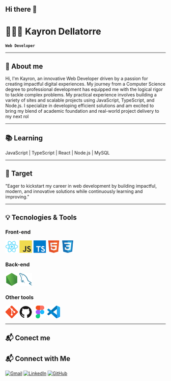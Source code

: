 ## Hi there 👋

# 👩🏻‍💻 Kayron Dellatorre

**`Web Developer`**

---

## 🚀 About me  
 Hi, I'm Kayron, an innovative Web Developer driven by a passion for creating impactful digital experiences. My journey from a Computer Science degree to professional development has equipped me with the logical rigor to tackle complex problems. My practical experience involves building a variety of sites and scalable projects using JavaScript, TypeScript, and Node.js. I specialize in developing efficient solutions and am excited to bring my blend of academic foundation and real-world project delivery to my next rol

---

## 📚 Learning  
JavaScript | TypeScript | React | Node.js | MySQL 

---

## 🎯 Target
"Eager to kickstart my career in web development by building impactful, modern, and innovative solutions while continuously learning and improving."

---

## 💡 Tecnologies & Tools

### Front-end  
<p align="left">
  <img alt="React" height="40" width="40" src="https://raw.githubusercontent.com/devicons/devicon/master/icons/react/react-original.svg"/>
  <img alt="JavaScript" height="40" width="40" src="https://raw.githubusercontent.com/devicons/devicon/master/icons/javascript/javascript-original.svg"/>
  <img alt="TypeScript" height="40" width="40" src="https://raw.githubusercontent.com/devicons/devicon/master/icons/typescript/typescript-original.svg"/>
  <img alt="HTML5" height="40" width="40" src="https://raw.githubusercontent.com/devicons/devicon/master/icons/html5/html5-original.svg"/>
  <img alt="CSS3" height="40" width="40" src="https://raw.githubusercontent.com/devicons/devicon/master/icons/css3/css3-original.svg"/>
</p>

### Back-end  
<p align="left">
  <img alt="Node.js" height="40" width="40" src="https://raw.githubusercontent.com/devicons/devicon/master/icons/nodejs/nodejs-original.svg"/>
  <img alt="MySQL" height="40" width="40" src="https://raw.githubusercontent.com/devicons/devicon/master/icons/mysql/mysql-original.svg"/>
</p>

### Other tools  
<p align="left">
  <img alt="Git" height="40" width="40" src="https://raw.githubusercontent.com/devicons/devicon/master/icons/git/git-original.svg"/>
  <img alt="GitHub" height="40" width="40" src="https://raw.githubusercontent.com/devicons/devicon/master/icons/github/github-original.svg"/>
  <img alt="Figma" height="40" width="40" src="https://raw.githubusercontent.com/devicons/devicon/master/icons/figma/figma-original.svg"/>
  <img alt="VSCode" height="40" width="40" src="https://raw.githubusercontent.com/devicons/devicon/master/icons/vscode/vscode-original.svg"/>
</p>

---
## 📬 Conect me

## 📬 Connect with Me  

[![Gmail](https://img.shields.io/badge/Gmail-D14836?style=for-the-badge&logo=gmail&logoColor=white)](mailto:kayrondell@gmail.com)
[![LinkedIn](https://img.shields.io/badge/LinkedIn-0077B5?style=for-the-badge&logo=linkedin&logoColor=white)](https://www.linkedin.com/in/kayron-dellatorre/)
[![GitHub](https://img.shields.io/badge/GitHub-000000?style=for-the-badge&logo=github&logoColor=white)](https://github.com/KayronDellatorre)


